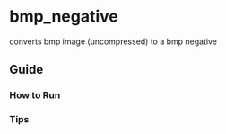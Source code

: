 # bmp_negative
converts bmp image (uncompressed) to a bmp negative

## Guide

### How to Run

### Tips
